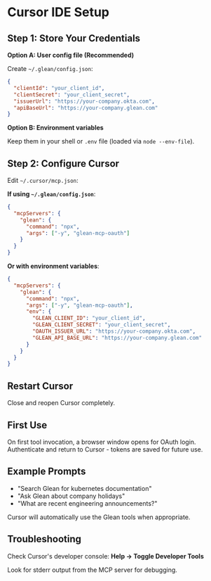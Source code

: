 # Cursor IDE Setup

## Step 1: Store Your Credentials

**Option A: User config file (Recommended)**

Create `~/.glean/config.json`:
```json
{
  "clientId": "your_client_id",
  "clientSecret": "your_client_secret",
  "issuerUrl": "https://your-company.okta.com",
  "apiBaseUrl": "https://your-company.glean.com"
}
```

**Option B: Environment variables**

Keep them in your shell or `.env` file (loaded via `node --env-file`).

## Step 2: Configure Cursor

Edit `~/.cursor/mcp.json`:

**If using `~/.glean/config.json`**:
```json
{
  "mcpServers": {
    "glean": {
      "command": "npx",
      "args": ["-y", "glean-mcp-oauth"]
    }
  }
}
```

**Or with environment variables**:
```json
{
  "mcpServers": {
    "glean": {
      "command": "npx",
      "args": ["-y", "glean-mcp-oauth"],
      "env": {
        "GLEAN_CLIENT_ID": "your_client_id",
        "GLEAN_CLIENT_SECRET": "your_client_secret",
        "OAUTH_ISSUER_URL": "https://your-company.okta.com",
        "GLEAN_API_BASE_URL": "https://your-company.glean.com"
      }
    }
  }
}
```

## Restart Cursor

Close and reopen Cursor completely.

## First Use

On first tool invocation, a browser window opens for OAuth login. Authenticate and return to Cursor - tokens are saved for future use.

## Example Prompts

- "Search Glean for kubernetes documentation"
- "Ask Glean about company holidays"
- "What are recent engineering announcements?"

Cursor will automatically use the Glean tools when appropriate.

## Troubleshooting

Check Cursor's developer console: **Help → Toggle Developer Tools**

Look for stderr output from the MCP server for debugging.

